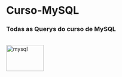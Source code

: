 # Curso-MySQL
### Todas as Querys do curso de MySQL
<div style="display: inline_block"><br>
<img align="center" alt="mysql" height="70" width="100" src="https://cdn.jsdelivr.net/gh/devicons/devicon@v2.15.1/devicon.min.css" />
</div>